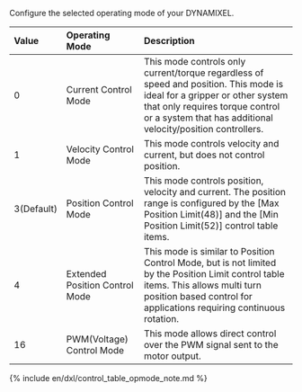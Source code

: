 Configure the selected operating mode of your DYNAMIXEL.

| Value      | Operating Mode                 | Description                                                                                                                                                                                                                   |
|:-----------|:-------------------------------|:------------------------------------------------------------------------------------------------------------------------------------------------------------------------------------------------------------------------------|
| 0          | Current Control Mode           | This mode controls only current/torque regardless of speed and position. This mode is ideal for a gripper or other system that only requires torque control or a system that has additional velocity/position controllers. |
| 1          | Velocity Control Mode          | This mode controls velocity and current, but does not control position.                                                                                                                                                       |
| 3(Default) | Position Control Mode          | This mode controls position, velocity and current. The position range is configured by the [Max Position Limit(48)] and the [Min Position Limit(52)] control table items.                                                                |
| 4          | Extended Position Control Mode | This mode is similar to Position Control Mode, but is not limited by the Position Limit control table items. This allows multi turn position based control for applications requiring continuous rotation.           |
| 16         | PWM(Voltage) Control Mode      | This mode allows direct control over the PWM signal sent to the motor output.                                                                                                                                                                                   |

{% include en/dxl/control_table_opmode_note.md %}

